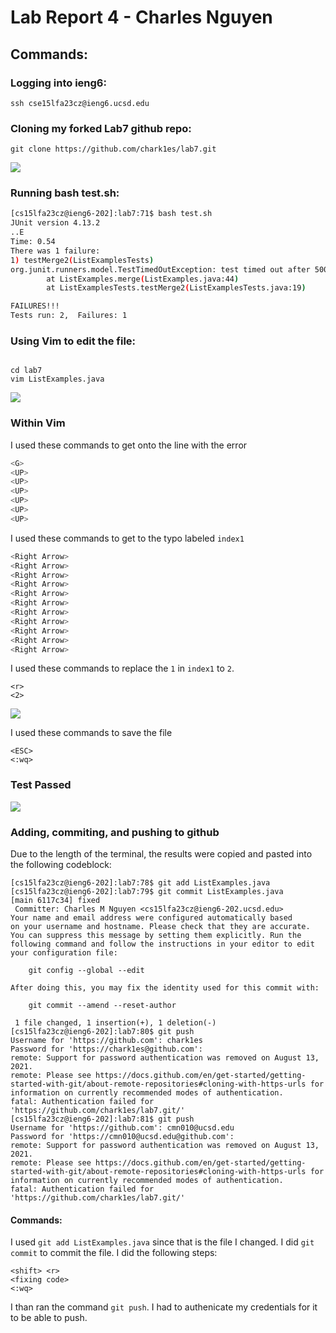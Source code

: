 # Lab Report 4 - Charles Nguyen

## Commands:

### Logging into ieng6:

```
ssh cse15lfa23cz@ieng6.ucsd.edu
```

### Cloning my forked Lab7 github repo:

```
git clone https://github.com/chark1es/lab7.git
```

![](screenshots/labreport4/before_vim.png)

### Running bash test.sh:

```bash
[cs15lfa23cz@ieng6-202]:lab7:71$ bash test.sh
JUnit version 4.13.2
..E
Time: 0.54
There was 1 failure:
1) testMerge2(ListExamplesTests)
org.junit.runners.model.TestTimedOutException: test timed out after 500 milliseconds
        at ListExamples.merge(ListExamples.java:44)
        at ListExamplesTests.testMerge2(ListExamplesTests.java:19)

FAILURES!!!
Tests run: 2,  Failures: 1
```

### Using Vim to edit the file:

```

cd lab7
vim ListExamples.java

```

![](screenshots/labreport4/using_vim.png)

### Within Vim

I used these commands to get onto the line with the error

```bash
<G>
<UP>
<UP>
<UP>
<UP>
<UP>
<UP>
```

I used these commands to get to the typo labeled `index1`

```bash
<Right Arrow>
<Right Arrow>
<Right Arrow>
<Right Arrow>
<Right Arrow>
<Right Arrow>
<Right Arrow>
<Right Arrow>
<Right Arrow>
<Right Arrow>
<Right Arrow>
```

I used these commands to replace the `1` in `index1` to `2`.

```
<r>
<2>
```

![](screenshots/labreport4/fixing_error.png)

I used these commands to save the file

```
<ESC>
<:wq>
```

### Test Passed

![](screenshots/labreport4/passed_tests.png)

### Adding, commiting, and pushing to github

Due to the length of the terminal, the results were copied and pasted into the following codeblock:

```
[cs15lfa23cz@ieng6-202]:lab7:78$ git add ListExamples.java
[cs15lfa23cz@ieng6-202]:lab7:79$ git commit ListExamples.java
[main 6117c34] fixed
 Committer: Charles M Nguyen <cs15lfa23cz@ieng6-202.ucsd.edu>
Your name and email address were configured automatically based
on your username and hostname. Please check that they are accurate.
You can suppress this message by setting them explicitly. Run the
following command and follow the instructions in your editor to edit
your configuration file:

    git config --global --edit

After doing this, you may fix the identity used for this commit with:

    git commit --amend --reset-author

 1 file changed, 1 insertion(+), 1 deletion(-)
[cs15lfa23cz@ieng6-202]:lab7:80$ git push
Username for 'https://github.com': chark1es
Password for 'https://chark1es@github.com':
remote: Support for password authentication was removed on August 13, 2021.
remote: Please see https://docs.github.com/en/get-started/getting-started-with-git/about-remote-repositories#cloning-with-https-urls for information on currently recommended modes of authentication.
fatal: Authentication failed for 'https://github.com/chark1es/lab7.git/'
[cs15lfa23cz@ieng6-202]:lab7:81$ git push
Username for 'https://github.com': cmn010@ucsd.edu
Password for 'https://cmn010@ucsd.edu@github.com':
remote: Support for password authentication was removed on August 13, 2021.
remote: Please see https://docs.github.com/en/get-started/getting-started-with-git/about-remote-repositories#cloning-with-https-urls for information on currently recommended modes of authentication.
fatal: Authentication failed for 'https://github.com/chark1es/lab7.git/'
```

#### Commands:

I used `git add ListExamples.java` since that is the file I changed. I did `git commit` to commit the file. I did the following steps:

```
<shift> <r>
<fixing code>
<:wq>
```

I than ran the command
`git push`. I had to authenicate my credentials for it to be able to push.
